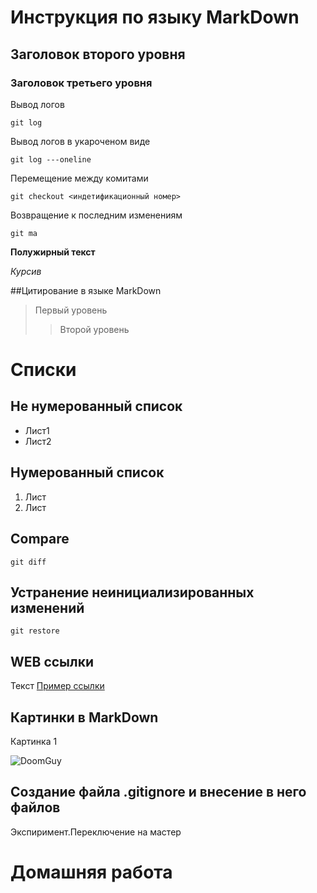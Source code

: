 # Инструкция по языку MarkDown


## Заголовок второго уровня
### Заголовок третьего уровня

Вывод логов
``` cd
git log
```
Вывод логов в укароченом виде
``` cd
git log ---oneline
```

Перемещение между комитами
```cd
git checkout <индетификационный номер>
```
Возвращение к последним изменениям
```cd
git ma
```
**Полужирный текст**

*Курсив*

##Цитирование в языке MarkDown
>Первый уровень
>>Второй уровень

# Списки
## Не нумерованный список
* Лист1
* Лист2

## Нумерованный список
 1. Лист
 2. Лист

## Compare
```cd
git diff
```
## Устранение неинициализированных изменений
```cd
git restore
```

## WEB ссылки

Текст [Пример ссылки](http:example.com "Всплывающая подсказка")

## Картинки в MarkDown
Картинка 1

![DoomGuy](DoomGuy.jpg)

## Создание файла .gitignore и внесение в него файлов




Экспиримент.Переключение на  мастер

# Домашняя работа
